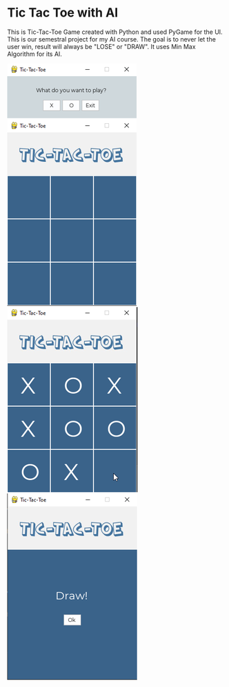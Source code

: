 # Tic Tac Toe with AI
This is Tic-Tac-Toe Game created with Python and used PyGame for the UI. This is our semestral project for my AI course. The goal is to never let the user win, result will always be "LOSE" or "DRAW". It uses Min Max Algorithm for its AI.

<img src="screenshots/menu.png" />
<img src="screenshots/start.png" />
<img src="screenshots/play.png" />
<img src="screenshots/draw.png" />
